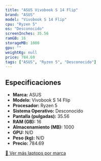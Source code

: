 ```yaml
---
title: "ASUS Vivobook S 14 Flip"
brand: "ASUS"
model: "Vivobook S 14 Flip"
cpu: "Ryzen 5"
os: "Desconocido"
screenInches: 35.56
ramGB: 16
storageMB: 1000
gpu: ""
weightKg: null
price: 784.69
tags: ["ASUS", "Ryzen 5", "Desconocido"]
---
```

## Especificaciones

- **Marca:** ASUS
- **Modelo:** Vivobook S 14 Flip
- **Procesador:** Ryzen 5
- **Sistema Operativo:** Desconocido
- **Pantalla (pulgadas):** 35.56
- **RAM (GB):** 16
- **Almacenamiento (MB):** 1000
- **GPU:** N/D
- **Peso (kg):** N/D
- **Precio:** 784.69

[:rocket: Ver más laptops por marca](/brand/asus)
